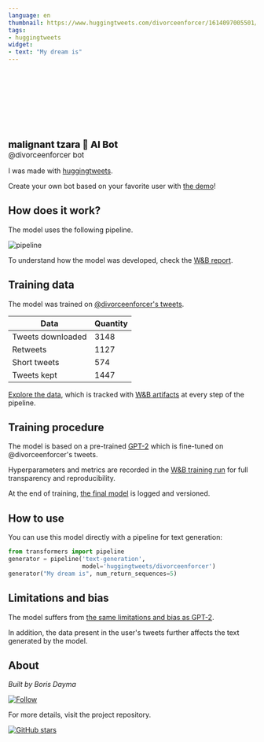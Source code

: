 ```yaml
---
language: en
thumbnail: https://www.huggingtweets.com/divorceenforcer/1614097005501/predictions.png
tags:
- huggingtweets
widget:
- text: "My dream is"
---
```


<div>
<div style="width: 132px; height:132px; border-radius: 50%; background-size: cover; background-image: url('https://pbs.twimg.com/profile_images/1362528219908476928/DGdEDaOH_400x400.jpg')">
</div>
<div style="margin-top: 8px; font-size: 19px; font-weight: 800">malignant tzara 🤖 AI Bot </div>
<div style="font-size: 15px">@divorceenforcer bot</div>
</div>

I was made with [huggingtweets](https://github.com/borisdayma/huggingtweets).

Create your own bot based on your favorite user with [the demo](https://colab.research.google.com/github/borisdayma/huggingtweets/blob/master/huggingtweets-demo.ipynb)!

## How does it work?

The model uses the following pipeline.

![pipeline](https://github.com/borisdayma/huggingtweets/blob/master/img/pipeline.png?raw=true)

To understand how the model was developed, check the [W&B report](https://app.wandb.ai/wandb/huggingtweets/reports/HuggingTweets-Train-a-model-to-generate-tweets--VmlldzoxMTY5MjI).

## Training data

The model was trained on [@divorceenforcer's tweets](https://twitter.com/divorceenforcer).

| Data | Quantity |
| --- | --- |
| Tweets downloaded | 3148 |
| Retweets | 1127 |
| Short tweets | 574 |
| Tweets kept | 1447 |

[Explore the data](https://wandb.ai/wandb/huggingtweets/runs/2b3i6627/artifacts), which is tracked with [W&B artifacts](https://docs.wandb.com/artifacts) at every step of the pipeline.

## Training procedure

The model is based on a pre-trained [GPT-2](https://huggingface.co/gpt2) which is fine-tuned on @divorceenforcer's tweets.

Hyperparameters and metrics are recorded in the [W&B training run](https://wandb.ai/wandb/huggingtweets/runs/13x1aewb) for full transparency and reproducibility.

At the end of training, [the final model](https://wandb.ai/wandb/huggingtweets/runs/13x1aewb/artifacts) is logged and versioned.

## How to use

You can use this model directly with a pipeline for text generation:

```python
from transformers import pipeline
generator = pipeline('text-generation',
                     model='huggingtweets/divorceenforcer')
generator("My dream is", num_return_sequences=5)
```

## Limitations and bias

The model suffers from [the same limitations and bias as GPT-2](https://huggingface.co/gpt2#limitations-and-bias).

In addition, the data present in the user's tweets further affects the text generated by the model.

## About

*Built by Boris Dayma*

[![Follow](https://img.shields.io/twitter/follow/borisdayma?style=social)](https://twitter.com/intent/follow?screen_name=borisdayma)

For more details, visit the project repository.

[![GitHub stars](https://img.shields.io/github/stars/borisdayma/huggingtweets?style=social)](https://github.com/borisdayma/huggingtweets)

